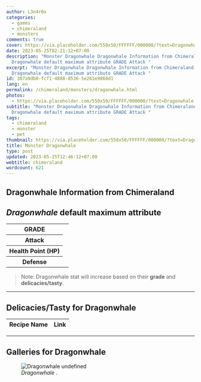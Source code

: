 ```yaml
---
author: L3n4r0x
categories:
  - games
  - chimeraland
  - monsters
comments: true
cover: https://via.placeholder.com/550x50/FFFFFF/000000/?text=Dragonwhale
date: 2023-05-25T02:21:12+07:00
description: "Monster Dragonwhale Dragonwhale Information from Chimeraland
  Dragonwhale default maximum attribute GRADE Attack "
excerpt: "Monster Dragonwhale Dragonwhale Information from Chimeraland
  Dragonwhale default maximum attribute GRADE Attack "
id: 307a9db0-fcf1-4888-8536-5e261e9860d1
lang: en
permalink: /chimeraland/monsters/dragonwhale.html
photos:
  - https://via.placeholder.com/550x50/FFFFFF/000000/?text=Dragonwhale
subtitle: "Monster Dragonwhale Dragonwhale Information from Chimeraland
  Dragonwhale default maximum attribute GRADE Attack "
tags:
  - chimeraland
  - monster
  - pet
thumbnail: https://via.placeholder.com/550x50/FFFFFF/000000/?text=Dragonwhale
title: Monster Dragonwhale
type: post
updated: 2023-05-25T12:46:12+07:00
webtitle: chimeraland
wordcount: 621
---
```


<link
  rel="stylesheet"
  href="https://rawcdn.githack.com/dimaslanjaka/Web-Manajemen/870a349/css/bootstrap-5-3-0-alpha3-wrapper.css"
/>
<section id="bootstrap-wrapper">
  <div data-bs-theme="dark">
    <h2>Dragonwhale Information from Chimeraland</h2>
    <h2 id="attribute"><i>Dragonwhale</i> default maximum attribute</h2>
    <div class="row">
      <div class="col mb-2">
        <div class="card">
          <div class="card-body">
            <table>
              <tr>
                <th>GRADE</th>
                <td><br /></td>
              </tr>
              <tr>
                <th>Attack</th>
                <td></td>
              </tr>
              <tr>
                <th>Health Point (HP)</th>
                <td></td>
              </tr>
              <tr>
                <th>Defense</th>
                <td></td>
              </tr>
            </table>
          </div>
        </div>
      </div>
    </div>
    <blockquote class="bd-callout bd-callout-warning">
      Note: Dragonwhale stat will increase based on their <b>grade</b> and
      <b>delicacies/tasty</b>.
    </blockquote>
    <hr />
    <h2 id="delicacies">Delicacies/Tasty for Dragonwhale</h2>
    <div class="card">
      <div class="card-body">
        <div class="table-responsive">
          <table class="table table-striped">
            <thead>
              <tr>
                <th>Recipe Name</th>
                <th>Link</th>
              </tr>
            </thead>
            <tbody></tbody>
          </table>
        </div>
      </div>
    </div>
    <hr />
    <div id="gallery">
      <h2>Galleries for Dragonwhale</h2>
      <div class="row">
        <div class="col-lg-6 col-12">
          <figure>
            <img
              src="https://www.webmanajemen.com/undefined"
              alt="Dragonwhale undefined"
            />
            <figcaption style="word-wrap: break-word">
              <i>Dragonwhale</i> .
            </figcaption>
          </figure>
        </div>
      </div>
    </div>
  </div>
</section>